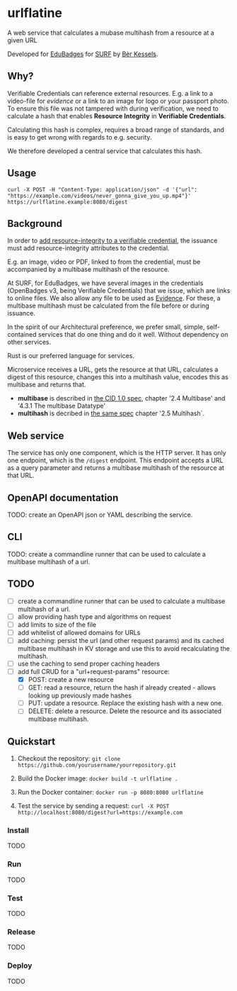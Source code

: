 # urlflatine

A web service that calculates a mubase multihash from a resource at a given URL

Developed for [EduBadges](https://edubadges.nl) for [SURF](https://www.surf.nl) by [Bèr Kessels](https://berk.es).

## Why?

Verifiable Credentials can reference external resources. E.g. a link to a video-file for *evidence* or a link to an image for logo or your passport photo. To ensure this file was not tampered with during verification, we need to calculate a hash that enables **Resource Integrity** in **Verifiable Credentials**.

Calculating this hash is complex, requires a broad range of standards, and  is easy to get wrong with regards to e.g. security.

We therefore developed a central service that calculates this hash.

## Usage

```
curl -X POST -H "Content-Type: application/json" -d '{"url": "https://example.com/videos/never_gonna_give_you_up.mp4"}' https://urlflatine.example:8080/digest
```

## Background

In order to [add resource-integrity to a verifiable credential](https://www.w3.org/TR/vc-data-integrity/#resource-integrity), the issuance must add resource-integrity attributes to the credential.

E.g. an image, video or PDF, linked to from the credential, must be accompanied by a multibase multihash of the resource. 

At SURF, for EduBadges, we have several images in the credentials (OpenBadges v3, being Verifiable Credentials) that we issue, which are links to online files. We also allow any file to be used as [Evidence](https://www.w3.org/TR/vc-data-model-2.0/#evidence). For these, a multibase multihash must be calculated from the file before or during issuance.

In the spirit of our Architectural preference, we prefer small, simple, self-contained services that do one thing and do it well. Without dependency on other services.

Rust is our preferred language for services.

Microservice receives a URL, gets the resource at that URL, calculates a digest
of this resource, changes this into a multihash value, encodes this as multibase
and returns that.

* **multibase** is described in [the CID 1.0 spec](https://www.w3.org/TR/cid-1.0/#multibase-0), chapter '2.4 Multibase' and '4.3.1 The multibase Datatype'
* **multihash** is decribed in [the same spec](https://www.w3.org/TR/cid-1.0/#multihash) chapter '2.5 Multihash`.

## Web service

The service has only one component, which is the HTTP server. It has only one endpoint, which is the `/digest` endpoint. This endpoint accepts a URL as a query parameter and returns a multibase multihash of the resource at that URL.

## OpenAPI documentation

TODO: create an OpenAPI json or YAML describing the service.

## CLI

TODO: create a commandline runner that can be used to calculate a multibase multihash of a url.

## TODO

- [ ] create a commandline runner that can be used to calculate a multibase multihash of a url.
- [ ] allow providing hash type and algorithms on request
- [ ] add limits to size of the file
- [ ] add whitelist of allowed domains for URLs
- [ ] add caching: persist the url (and other request params) and its cached multibase multihash in KV storage and use this to avoid recalculating the multihash.
- [ ] use the caching to send proper caching headers
- [ ] add full CRUD for a "url+request-params" resource:
  - [x] POST: create a new resource
  - [ ] GET: read a resource, return the hash if already created - allows looking up previously made hashes
  - [ ] PUT: update a resource. Replace the existing hash with a new one.
  - [ ] DELETE: delete a resource. Delete the resource and its associated multibase multihash.

## Quickstart

1. Checkout the repository: `git clone https://github.com/yourusername/yourrepository.git`
2. Build the Docker image: `docker build -t urlflatine .`
3. Run the Docker container: `docker run -p 8080:8080 urlflatine`

4. Test the service by sending a request:  `curl -X POST http://localhost:8080/digest?url=https://example.com`

### Install

TODO

### Run

TODO

### Test

TODO

### Release

TODO

### Deploy

TODO